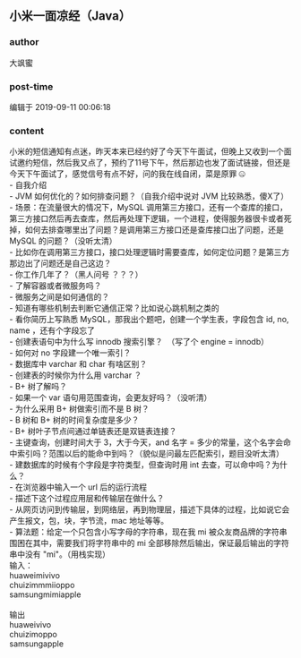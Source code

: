 ## 小米一面凉经（Java）
### author 
大飒蜜
### post-time 

编辑于  2019-09-11 00:06:18
### content 
<div class="post-topic-des nc-post-content">
 <div>
  小米的短信通知有点迷，昨天本来已经约好了今天下午面试，但晚上又收到一个面试邀约短信，然后我又点了，预约了11号下午，然后那边也发了面试链接，但还是今天下午面试了，感觉信号有点不好，问的我在线自闭，菜是原罪
  <span>
   🤐
  </span>
 </div>
 <div>
  - 自我介绍
 </div>
 - JVM 如何优化的？如何排查问题？（自我介绍中说对 JVM 比较熟悉，傻X了）
 <br/>
 - 场景：在流量很大的情况下，MySQL 调用第三方接口，还有一个查库的接口，第三方接口然后再去查库，然后再处理下逻辑，一个进程，使得服务器很卡或者死掉，如何去排查哪里出了问题？是调用第三方接口还是查库接口出了问题，还是 MySQL 的问题？（没听太清）
 <br/>
 - 比如你在调用第三方接口，接口处理逻辑时需要查库，如何定位问题？是第三方那边出了问题还是自己这边？
 <br/>
 - 你工作几年了？（黑人问号 ？？？）
 <br/>
 - 了解容器或者微服务吗？
 <br/>
 - 微服务之间是如何通信的？
 <br/>
 - 知道有哪些机制去判断它通信正常？比如说心跳机制之类的
 <br/>
 - 看你简历上写熟悉 MySQL，那我出个题吧，创建一个学生表，字段包含 id, no, name ，还有个字段忘了
 <br/>
 - 创建表语句中为什么写 innodb 搜索引擎？  （写了个 engine = innodb）
 <br/>
 - 如何对 no 字段建一个唯一索引？
 <br/>
 - 数据库中 varchar 和 char 有啥区别？
 <br/>
 - 创建表的时候你为什么用 varchar ？
 <br/>
 - B+ 树了解吗？
 <br/>
 - 如果一个 var 语句用范围查询，会更友好吗？（没听清）
 <br/>
 - 为什么采用 B+ 树做索引而不是 B 树？
 <br/>
 - B 树和 B+ 树的时间复杂度是多少？
 <br/>
 - B+ 树叶子节点间通过单链表还是双链表连接？
 <br/>
 - 主键查询，创建时间大于 3，大于今天，and 名字 = 多少的常量，这个名字会命中索引吗？范围以后的能命中到吗？（貌似是问最左匹配索引，题目没听太清）
 <br/>
 - 建数据库的时候有个字段是字符类型，但查询时用 int 去查，可以命中吗？为什么？
 <br/>
 - 在浏览器中输入一个 url 后的运行流程
 <br/>
 - 描述下这个过程应用层和传输层在做什么？
 <br/>
 - 从网页访问到传输层，到网络层，再到物理层，描述下具体的过程，比如说它会产生报文，包，块，字节流，mac 地址等等。
 <br/>
 - 算法题：给定一个只包含小写字母的字符串，现在我 mi 被众友商品牌的字符串围困在其中，需要我们将字符串中的 mi 全部移除然后输出，保证最后输出的字符串中没有 "mi"。（用栈实现）
 <br/>
 <div>
  输入：
 </div>
 <div>
  huaweimivivo
 </div>
 chuizimmmiioppo
 <br/>
 samsungmimiapple
 <br/>
 <br/>
 <div>
  输出
 </div>
 <div>
  huaweivivo
 </div>
 chuizimoppo
 <br/>
 samsungapple
 <br/>
 <br/>
 <br/>
 <br/>
</div>
